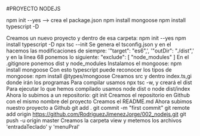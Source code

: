 #PROYECTO NODEJS

npm init --yes --> crea el package.json
npm install mongoose
npm install typescript -D

Creamos un nuevo proyecto y dentro de esa carpeta:
npm init --yes
npm install typescript -D
npx tsc --init
Se genera el tsconfig.json y en el hacemos las modificaciones de siempre: '"target": "es6",', '"outDir": "./dist",' y en la linea 68 ponemos lo siguiente:
  "exclude": [
    "node_modules"
  ]
En el .gitignore ponemos dist y node_modules
Instalamos el mongoose:
npm install mongoose
Con esto typescript puede reconocer los tipos de mongoose:
npm install @types/mongoose
Creamos src y dentro index.ts,gi donde irán los programas
Para compilar usamos npx tsc -w, y creará el dist
Para ejecutar lo que hemos compilado usamos node dist o node dist/index
Ahora lo subimos a un repositorio:
git init
Creamos el repositorio en Github con el mismo nombre del proyecto
Creamos el README.md
Ahora subimos nuestro proyecto a Github
git add .
git commit -m "first commit"
git remote add origin https://github.com/RodriguezJimenezJorge/002_nodejs.git
git push -u origin master
Creamos la carpeta view y metemos los archivos 'entradaTeclado' y 'menuPral'